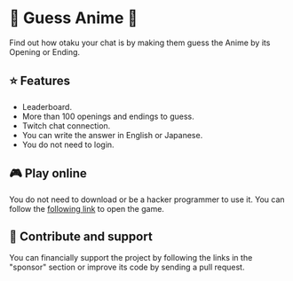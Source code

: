 # 🎤 Guess Anime 💬
Find out how otaku your chat is by making them guess the Anime by its Opening or Ending.

## ⭐ Features
- Leaderboard.
- More than 100 openings and endings to guess.
- Twitch chat connection.
- You can write the answer in English or Japanese.
- You do not need to login.

## 🎮 Play online
You do not need to download or be a hacker programmer to use it. You can follow the [following link](https://games.enhancedtwitch.com/guess-anime) to open the game.

## 💓 Contribute and support
You can financially support the project by following the links in the "sponsor" section or improve its code by sending a pull request.  
